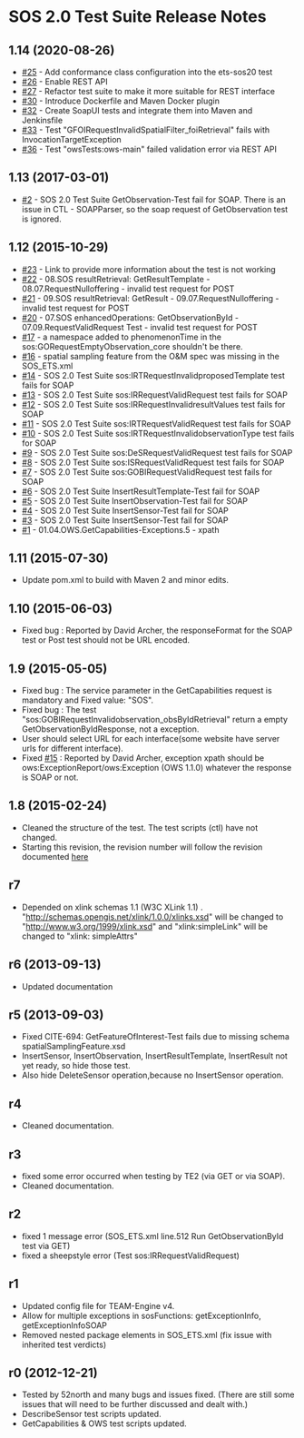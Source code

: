 SOS 2.0 Test Suite Release Notes
================================

1.14 (2020-08-26)
--------------------
  - [#25](https://github.com/opengeospatial/ets-sos20/issues/25) - Add conformance class configuration into the ets-sos20 test
  - [#26](https://github.com/opengeospatial/ets-sos20/issues/26) - Enable REST API
  - [#27](https://github.com/opengeospatial/ets-sos20/issues/27) - Refactor test suite to make it more suitable for REST interface
  - [#30](https://github.com/opengeospatial/ets-sos20/issues/30) - Introduce Dockerfile and Maven Docker plugin
  - [#32](https://github.com/opengeospatial/ets-sos20/issues/32) - Create SoapUI tests and integrate them into Maven and Jenkinsfile
  - [#33](https://github.com/opengeospatial/ets-sos20/issues/33) - Test "GFOIRequestInvalidSpatialFilter_foiRetrieval" fails with InvocationTargetException
  - [#36](https://github.com/opengeospatial/ets-sos20/issues/36) - Test "owsTests:ows-main" failed validation error via REST API 
  
1.13 (2017-03-01)
--------------------
  - [#2](https://github.com/opengeospatial/ets-sos20/issues/2) - SOS 2.0 Test Suite GetObservation-Test fail for SOAP. There is an issue in CTL - SOAPParser, so the soap request of GetObservation test is ignored.

1.12 (2015-10-29)
--------------------
  - [#23](https://github.com/opengeospatial/ets-sos20/issues/23) - Link to provide more information about the test is not working
  - [#22](https://github.com/opengeospatial/ets-sos20/issues/22) - 08.SOS resultRetrieval: GetResultTemplate - 08.07.RequestNulloffering - invalid test request for POST
  - [#21](https://github.com/opengeospatial/ets-sos20/issues/21) - 09.SOS resultRetrieval: GetResult - 09.07.RequestNulloffering - invalid test request for POST
  - [#20](https://github.com/opengeospatial/ets-sos20/issues/20) - 07.SOS enhancedOperations: GetObservationById - 07.09.RequestValidRequest Test - invalid test request for POST
  - [#17](https://github.com/opengeospatial/ets-sos20/issues/17) - a namespace added to phenomenonTime in the sos:GORequestEmptyObservation_core shouldn't be there.
  - [#16](https://github.com/opengeospatial/ets-sos20/issues/16) - spatial sampling feature from the O&M spec was missing in the SOS_ETS.xml
  - [#14](https://github.com/opengeospatial/ets-sos20/issues/14) - SOS 2.0 Test Suite sos:IRTRequestInvalidproposedTemplate test fails for SOAP
  - [#13](https://github.com/opengeospatial/ets-sos20/issues/13) - SOS 2.0 Test Suite sos:IRRequestValidRequest test fails for SOAP
  - [#12](https://github.com/opengeospatial/ets-sos20/issues/12) - SOS 2.0 Test Suite sos:IRRequestInvalidresultValues test fails for SOAP
  - [#11](https://github.com/opengeospatial/ets-sos20/issues/11) - SOS 2.0 Test Suite sos:IRTRequestValidRequest test fails for SOAP
  - [#10](https://github.com/opengeospatial/ets-sos20/issues/10) - SOS 2.0 Test Suite sos:IRTRequestInvalidobservationType test fails for SOAP
  - [#9](https://github.com/opengeospatial/ets-sos20/issues/9) - SOS 2.0 Test Suite sos:DeSRequestValidRequest  test fails for SOAP
  - [#8](https://github.com/opengeospatial/ets-sos20/issues/8) - SOS 2.0 Test Suite sos:ISRequestValidRequest  test fails for SOAP
  - [#7](https://github.com/opengeospatial/ets-sos20/issues/7) - SOS 2.0 Test Suite sos:GOBIRequestValidRequest test fails for SOAP
  - [#6](https://github.com/opengeospatial/ets-sos20/issues/6) - SOS 2.0 Test Suite InsertResultTemplate-Test fail for SOAP
  - [#5](https://github.com/opengeospatial/ets-sos20/issues/5) - SOS 2.0 Test Suite InsertObservation-Test fail for SOAP
  - [#4](https://github.com/opengeospatial/ets-sos20/issues/4) - SOS 2.0 Test Suite InsertSensor-Test fail for SOAP
  - [#3](https://github.com/opengeospatial/ets-sos20/issues/3) - SOS 2.0 Test Suite InsertSensor-Test fail for SOAP
  - [#1](https://github.com/opengeospatial/ets-sos20/issues/1) - 01.04.OWS.GetCapabilities-Exceptions.5 - xpath

1.11 (2015-07-30)
-----------------
- Update pom.xml to build with Maven 2 and minor edits.

1.10 (2015-06-03)
-----------------------------
- Fixed bug : Reported by David Archer, the responseFormat for the SOAP test or Post test should not be URL encoded.

1.9 (2015-05-05)
---------------------------

- Fixed bug : The service parameter in the GetCapabilities request is mandatory and Fixed value: "SOS".
- Fixed bug : The test "sos:GOBIRequestInvalidobservation_obsByIdRetrieval" return a empty GetObservationByIdResponse, not a exception.
- User should select URL for each interface(some website have server urls for different interface).
- Fixed [#15](https://github.com/opengeospatial/ets-sos20/issues/15) : Reported by David Archer, exception xpath should be ows:ExceptionReport/ows:Exception (OWS 1.1.0) whatever the response is SOAP or not.

1.8  (2015-02-24)
-----------------------------
- Cleaned the structure of the test. The test scripts (ctl) have not changed.
- Starting this revision, the revision number will follow the revision documented [here](https://github.com/opengeospatial/cite/wiki/OGC-Compliance-Testing-Tools)


r7
-----------------------
- Depended on xlink schemas 1.1 (W3C XLink 1.1) . "http://schemas.opengis.net/xlink/1.0.0/xlinks.xsd" will be changed to "http://www.w3.org/1999/xlink.xsd" and
		"xlink:simpleLink" will be changed to "xlink: simpleAttrs"

r6 (2013-09-13)
-------------------------

- Updated documentation

r5 (2013-09-03)
------------------------

- Fixed CITE-694: GetFeatureOfInterest-Test fails due to missing schema spatialSamplingFeature.xsd
- InsertSensor, InsertObservation, InsertResultTemplate, InsertResult not yet ready, so hide those test.
- Also hide DeleteSensor operation,because no InsertSensor operation.

r4
---------------
- Cleaned documentation.

r3
--------------
- fixed some error occurred when testing by TE2 (via GET or via SOAP).
- Cleaned documentation.

r2
--------------
- fixed 1 message error (SOS_ETS.xml line.512 Run GetObservationById test via GET)
- fixed a sheepstyle error (Test sos:IRRequestValidRequest)

r1
-----------
- Updated config file for TEAM-Engine v4.
- Allow for multiple exceptions in sosFunctions: getExceptionInfo, getExceptionInfoSOAP
- Removed nested package elements in SOS_ETS.xml (fix issue with inherited test verdicts)


r0 (2012-12-21)
--------------------------------

- Tested by 52north and many bugs and issues fixed.
	(There are still some issues that will need to be further discussed and dealt with.)
- DescribeSensor test scripts updated.
- GetCapabilities & OWS test scripts updated.



